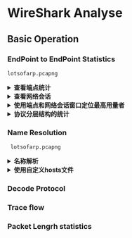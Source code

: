 # WireShark Analyse
## Basic Operation
### EndPoint to EndPoint Statistics
`lotsofarp.pcapng`
<details>
<summary><strong>查看端点统计</strong></summary>
<ul>
<li><strong>协议</strong>:可以添加额外的协议过滤标签</li>
<li><strong>解析名称</strong>:可以开启名称解析功能来查看端点名称</li>
<li><strong>显示过滤器的限制</strong>:让端点窗口只显示与显示过滤器相匹配的端点</li>
<li>可以使用端点窗口将特定的数据包过滤出来，使其显示在数据包列表（Packet List）面板中，使用这种方法可以快速定位与某个特定端点相关联的数据包。具体的方法是右键单击一个特定端点，然后再菜单中选择相应的选项。</li>
</ul>
</details>

<details>
<summary><strong>查看网络会话</strong></summary>
<ul>
</ul>
</details>

<details>
<summary><strong>使用端点和网络会话窗口定位最高用量者</strong></summary>
<ul>
<li>通过端点窗口找到发送/接受数据包多，数据量最大的端点们；例如，找到通信量最大的两个端点，我们可以假设他们正在各自与很多其它的设备进行大量通信，或者，这两个IP之间正在进行彼此的通信。实际上，最大通信量之间的端点通信是比较常见的。</li>
<li>打开会话窗口就可以验证多个最大通信量端点之间是否存在通信，通信量达到什么程度。同时，将该会话作为过滤器应用，就可以在数据包面板中过滤出该会话的所有通信数据包，以进行进一步的分析。</li>

</ul>
</details>

<details>
<summary><strong>协议分层结构的统计</strong></summary>
<ul>
<li>统计->协议分级</li>
<li>TCP、IP、DHCP等所占百分比的多少</li>
</ul>
</details>

### Name Resolution
` lotsofarp.pcapng`
<details>
<summary><strong>名称解析</strong></summary>
<ul>
<li>编辑->首选项->Name Resolution</li>
<li> 解析MAC地址（resolve MAC address）：这种类型的名称解析使用ARP协议，试图将第2层的物理地址转换为网络层的IP地址。如果这种尝试失败，那么Wireshark会使用程序目录中的ethers文件尝试进行换。</li>
<li> 解析传输名称（resolve transport name）：这种类型的名称解析尝试将一个端口号转换成一个与其相关的名字。例如：将端口号80显示为http。当你碰到一个不常见的端口号而你又不知道这代表着什么协议的时候，这个功能就非常有用了。 </li>
<li> 解析网络名称（resolve network/IP name）：这种类型的名称解析试图将第三层的IP地址转换成为更容易记忆的域名，如果这个域名具有高描述性的话，这种转换对我们理解系统的目的或者所有者，将是非常有帮的。</li>
<li> Use captured DNS packet data for address resolve：从已经捕获的 DNS 数据包中解析出IP地址和域名的映射关系。</li>
<li>  Use an external network name resolve：允许 Wireshark 使用你当前设备配置的 DNS服务器来解析捕获数据包中的IP地址对应的名称。这个功能在捕获的数据包中没有DNS数据，但是仍然需要名称帮助分析的时候，非常有用。 </li>
</ul>
</details>

<details>
<summary><strong>使用自定义hosts文件</strong></summary>
<ul>
<li>在Wireshark 的首选项窗口中，选择Only use the profile “hosts” file。 </li>
<li> 使用 windows 记事本或者类似的文件编辑器创建一个新文件。该文件应该至少包含一条IP和对应名称的记录，Wireshark会根据这个映射来把相应的IP地址替换为hosts文件里对应的名称并最终显示到数据包列表面板里。 </li>
<li>把文件以文本格式命名为hosts，并保存到<USERPROFILE>\Application Data\Wireshark\hosts 目录下。</li>

</ul>
</details>

### Decode Protocol

### Trace flow

### Packet Lengrh statistics

##
